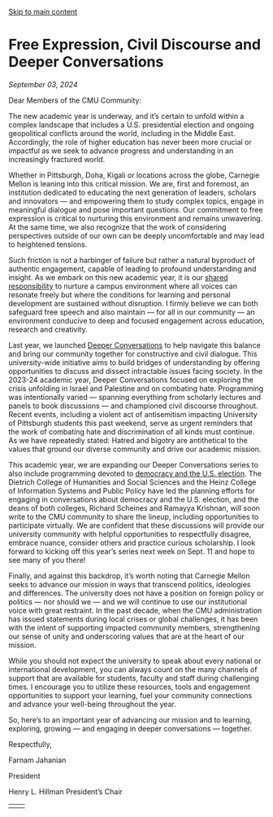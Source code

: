 [Skip to main content](https://www.cmu.edu/leadership/president/campus-comms/09-03-24#main-content)

# Free Expression, Civil Discourse and Deeper Conversations

_September 03, 2024_

Dear Members of the CMU Community:

The new academic year is underway, and it’s certain to unfold within a complex landscape that includes a U.S. presidential election and ongoing geopolitical conflicts around the world, including in the Middle East. Accordingly, the role of higher education has never been more crucial or impactful as we seek to advance progress and understanding in an increasingly fractured world.

Whether in Pittsburgh, Doha, Kigali or locations across the globe, Carnegie Mellon is leaning into this critical mission. We are, first and foremost, an institution dedicated to educating the next generation of leaders, scholars and innovators — and empowering them to study complex topics, engage in meaningful dialogue and pose important questions. Our commitment to free expression is critical to nurturing this environment and remains unwavering. At the same time, we also recognize that the work of considering perspectives outside of our own can be deeply uncomfortable and may lead to heightened tensions.

Such friction is not a harbinger of failure but rather a natural byproduct of authentic engagement, capable of leading to profound understanding and insight. As we embark on this new academic year, it is our [shared responsibility](https://www.cmu.edu/leadership/president/campus-comms/2024/2024-09-03.html) to nurture a campus environment where all voices can resonate freely but where the conditions for learning and personal development are sustained without disruption. I firmly believe we can both safeguard free speech and also maintain — for all in our community — an environment conducive to deep and focused engagement across education, research and creativity.

Last year, we launched [Deeper Conversations](https://www.cmu.edu/leadership/deeper-conversations) to help navigate this balance and bring our community together for constructive and civil dialogue. This university-wide initiative aims to build bridges of understanding by offering opportunities to discuss and dissect intractable issues facing society. In the 2023-24 academic year, Deeper Conversations focused on exploring the crisis unfolding in Israel and Palestine and on combating hate. Programming was intentionally varied — spanning everything from scholarly lectures and panels to book discussions — and championed civil discourse throughout. Recent events, including a violent act of antisemitism impacting University of Pittsburgh students this past weekend, serve as urgent reminders that the work of combating hate and discrimination of all kinds must continue. As we have repeatedly stated: Hatred and bigotry are antithetical to the values that ground our diverse community and drive our academic mission.

This academic year, we are expanding our Deeper Conversations series to also include programming devoted to [democracy and the U.S. election](https://www.cmu.edu/leadership/deeper-conversations). The Dietrich College of Humanities and Social Sciences and the Heinz College of Information Systems and Public Policy have led the planning efforts for engaging in conversations about democracy and the U.S. election, and the deans of both colleges, Richard Scheines and Ramayya Krishnan, will soon write to the CMU community to share the lineup, including opportunities to participate virtually. We are confident that these discussions will provide our university community with helpful opportunities to respectfully disagree, embrace nuance, consider others and practice curious scholarship. I look forward to kicking off this year’s series next week on Sept. 11 and hope to see many of you there!

Finally, and against this backdrop, it’s worth noting that Carnegie Mellon seeks to advance our mission in ways that transcend politics, ideologies and differences. The university does not have a position on foreign policy or politics — nor should we — and we will continue to use our institutional voice with great restraint. In the past decade, when the CMU administration has issued statements during local crises or global challenges, it has been with the intent of supporting impacted community members, strengthening our sense of unity and underscoring values that are at the heart of our mission.

While you should not expect the university to speak about every national or international development, you can always count on the many channels of support that are available for students, faculty and staff during challenging times. I encourage you to utilize these resources, tools and engagement opportunities to support your learning, fuel your community connections and advance your well-being throughout the year.

So, here’s to an important year of advancing our mission and to learning, exploring, growing — and engaging in deeper conversations — together.

Respectfully,

Farnam Jahanian

President

Henry L. Hillman President’s Chair

|     |     |
| --- | --- |
|  |  |

